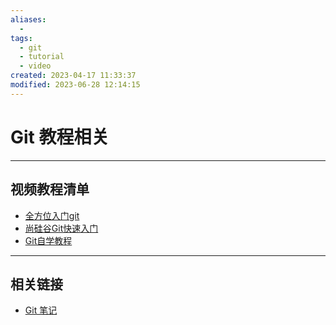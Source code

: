 ```yaml
---
aliases:
  - 
tags:
  - git
  - tutorial
  - video
created: 2023-04-17 11:33:37
modified: 2023-06-28 12:14:15
---
```

# Git 教程相关

---

## 视频教程清单

* [全方位入门git](https://www.imooc.com/learn/1278)
* [尚硅谷Git快速入门](https://www.bilibili.com/video/BV1wm4y1z7Dg)
* [Git自学教程](https://www.bilibili.com/video/BV1BP411v7U2)

---

## 相关链接

* [Git 笔记](./Git_Note.md)

